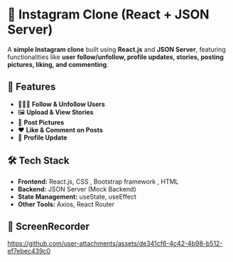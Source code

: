 # 📸 Instagram Clone (React + JSON Server)

A **simple Instagram clone** built using **React.js** and **JSON Server**, featuring functionalities like **user follow/unfollow, profile updates, stories, posting pictures, liking, and commenting**.

## 🚀 Features
- 🧑‍🤝‍🧑 **Follow & Unfollow Users**  
- 🖼 **Upload & View Stories**  
- 📸 **Post Pictures**  
- ❤️ **Like & Comment on Posts**  
- 🔄 **Profile Update**  

## 🛠 Tech Stack
- **Frontend:** React.js, CSS , Bootstrap framework , HTML   
- **Backend:** JSON Server (Mock Backend)  
- **State Management:** useState, useEffect  
- **Other Tools:** Axios, React Router  

## 📸 ScreenRecorder



https://github.com/user-attachments/assets/de341cf6-4c42-4b98-b512-ef7ebec439c0

